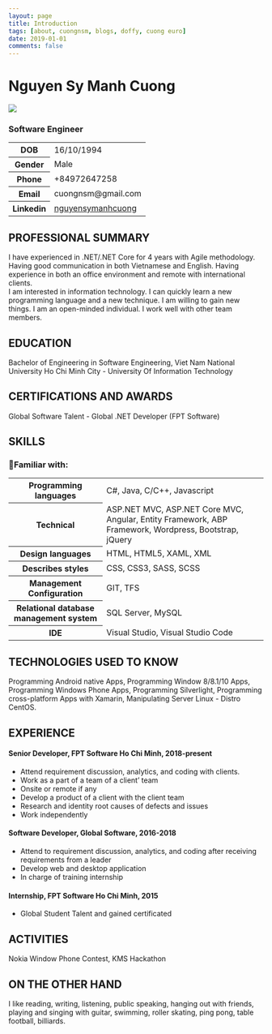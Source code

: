 ```yaml
---
layout: page
title: Introduction
tags: [about, cuongnsm, blogs, doffy, cuong euro]
date: 2019-01-01
comments: false
---
```


# Nguyen Sy Manh Cuong

<img src="{{ site.profile.avatar }}" class="img zoombtn animated rotateIn">

### Software Engineer

<table>
    <tr>
        <th>DOB</th><td>16/10/1994</td>
    </tr>
    <tr>
        <th>Gender</th> <td>	Male </td> 
    </tr>
    <tr>
        <th>Phone</th><td>+84972647258</td>
    </tr>
    <tr>
        <th>Email</th><td>cuongnsm@gmail.com</td>
    </tr>
    <tr>
        <th>Linkedin</th><td><a href="https://www.linkedin.com/in/nguyensymanhcuong" target="_blank">nguyensymanhcuong</a></td>
    </tr>
</table>

## PROFESSIONAL SUMMARY

I have experienced in .NET/.NET Core for 4 years with Agile methodology. Having good communication in both Vietnamese and English. Having experience in both an office environment and remote with international clients.
<br>
I am interested in information technology. I can quickly learn a new programming language and a new technique. I am willing to gain new things. I am an open-minded individual. I work well with other team members.

## EDUCATION

Bachelor of Engineering in Software Engineering, Viet Nam National University Ho Chi Minh City - University Of Information Technology

## CERTIFICATIONS AND AWARDS

Global Software Talent - Global .NET Developer (FPT Software)

## SKILLS

### Familiar with:

<table>
    <tbody>
        <tr>
            <th>
                Programming languages
            </th>
            <td>
                C#, Java, C/C++, Javascript
            </td>
        </tr>
        <tr>
            <th>
                Technical
            </th>
            <td>
                ASP.NET MVC, ASP.NET Core MVC, Angular, Entity Framework, ABP Framework, Wordpress, Bootstrap, jQuery
            </td>
        </tr>
        <tr>
            <th>
                Design languages
            </th>
            <td>
                HTML, HTML5, XAML, XML
            </td>
        </tr>
        <tr>
            <th>
                Describes styles
            </th>
            <td>
                CSS, CSS3, SASS, SCSS
            </td>
        </tr>
        <tr>
            <th>
                Management Configuration
            </th>
            <td>
                GIT, TFS
            </td>
        </tr>
        <tr>
            <th>
                Relational database management system
            </th>
            <td>
                SQL Server, MySQL
            </td>
        </tr>
        <tr>
            <th>
                IDE
            </th>
            <td>
                Visual Studio, Visual Studio Code
            </td>
        </tr>
    </tbody>
</table>

## TECHNOLOGIES USED TO KNOW

Programming Android native Apps, Programming Window 8/8.1/10 Apps, Programming Windows Phone Apps, Programming Silverlight, Programming cross-platform Apps with Xamarin, Manipulating Server Linux - Distro CentOS.

## EXPERIENCE 

#### Senior Developer, FPT Software Ho Chi Minh, 2018-present

-   Attend requirement discussion, analytics, and coding with clients.
-   Work as a part of a team of a client’ team
-   Onsite or remote if any
-   Develop a product of a client with the client team
-   Research and identity root causes of defects and issues
-   Work independently

#### Software Developer, Global Software, 2016-2018

-   Attend to requirement discussion, analytics, and coding after receiving requirements from a leader
-   Develop web and desktop application
-   In charge of training internship

#### Internship, FPT Software Ho Chi Minh, 2015

-   Global Student Talent and gained certificated

## ACTIVITIES

Nokia Window Phone Contest, KMS Hackathon

## ON THE OTHER HAND

I like reading, writing, listening, public speaking, hanging out with friends, playing and singing with guitar, swimming, roller skating, ping pong, table football, billiards.
<br>

